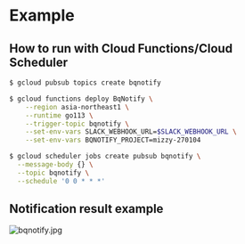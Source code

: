 # Example

## How to run with Cloud Functions/Cloud Scheduler

```sh
$ gcloud pubsub topics create bqnotify

$ gcloud functions deploy BqNotify \
    --region asia-northeast1 \
    --runtime go113 \
    --trigger-topic bqnotify \
    --set-env-vars SLACK_WEBHOOK_URL=$SLACK_WEBHOOK_URL \
    --set-env-vars BQNOTIFY_PROJECT=mizzy-270104

$ gcloud scheduler jobs create pubsub bqnotify \
  --message-body {} \
  --topic bqnotify \
  --schedule '0 0 * * *'
```

## Notification result example

![bqnotify.jpg](../bqnotify.jpg)
